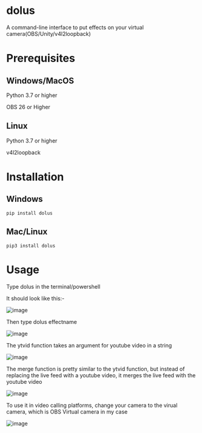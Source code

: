 # dolus
A command-line interface to put effects on your virtual camera(OBS/Unity/v4l2loopback)



# Prerequisites

## Windows/MacOS

Python 3.7 or higher 

OBS 26 or Higher

## Linux 

Python 3.7 or higher 

v4l2loopback

# Installation

## Windows

```pip install dolus```

## Mac/Linux

```pip3 install dolus```


# Usage

Type dolus in the terminal/powershell

It should look like this:-

![image](https://user-images.githubusercontent.com/77975448/135784172-65aebb8e-698a-4baa-b043-64bd8dadf3c6.png)


Then type dolus effectname

![image](https://user-images.githubusercontent.com/77975448/134615915-c10c3e4c-26a8-48f9-bd9e-2fadbc5e0fab.png)

The ytvid function takes an argument for youtube video in a string

![image](https://user-images.githubusercontent.com/77975448/134616051-01e0a458-d9b2-43a6-9cd0-60388e5a1c7f.png)

The merge function is pretty similar to the ytvid function,
but instead of replacing the live feed with a youtube video, it merges
the live feed with the youtube video

![image](https://user-images.githubusercontent.com/77975448/135784123-0067b6c5-479b-456f-ac1c-e097cef6811e.png)

To use it in video calling platforms, change your camera to the virual camera, which is OBS Virtual camera in my case

![image](https://user-images.githubusercontent.com/77975448/134616113-29d7197c-73d4-401d-a35d-d6a2c6cd81dd.png)




